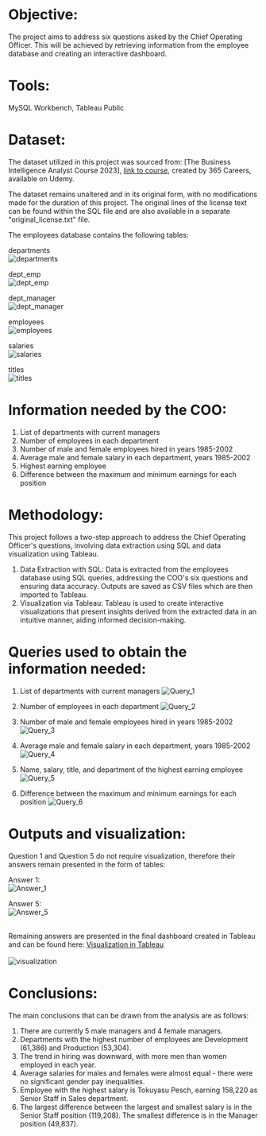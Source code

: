 # Objective:
The project aims to address six questions asked by the Chief Operating Officer.
This will be achieved by retrieving information from the employee database
and creating an interactive dashboard.

# Tools:
MySQL Workbench, Tableau Public

# Dataset:
The dataset utilized in this project was sourced from:
[The Business Intelligence Analyst Course 2023],
[link to course](https://www.udemy.com/course/the-business-intelligence-analyst-course-2018/), 
created by 365 Careers, available on Udemy.

The dataset remains unaltered and in its original form,
with no modifications made for the duration of this project.
The original lines of the license text can be found within the SQL file
and are also available in a separate "original_license.txt" file.

The employees database contains the following tables:<br>

departments<br>
![departments](images/departments.PNG)<br>

dept_emp<br>
![dept_emp](images/dept_emp.PNG)<br>

dept_manager<br>
![dept_manager](images/dept_manager.PNG)<br>

employees<br>
![employees](images/employees.PNG)<br>

salaries<br>
![salaries](images/salaries.PNG)<br>

titles<br>
![titles](images/titles.PNG)<br>

# Information needed by the COO:
1.	List of departments with current managers
2.	Number of employees in each department
3.	Number of male and female employees hired in years 1985-2002
4.	Average male and female salary in each department, years 1985-2002
5.	Highest earning employee
6.	Difference between the maximum and minimum earnings for each position

# Methodology:
This project follows a two-step approach to address the Chief Operating Officer's questions,
involving data extraction using SQL and data visualization using Tableau.

1.	Data Extraction with SQL: Data is extracted from the employees database using SQL queries,
    addressing the COO's six questions and ensuring data accuracy.
  	Outputs are saved as CSV files which are then imported to Tableau.
2.	Visualization via Tableau: Tableau is used to create interactive visualizations that present
    insights derived from the extracted data in an intuitive manner, aiding informed decision-making.

# Queries used to obtain the information needed:
1.	List of departments with current managers
![Query_1](images/Query_1.PNG)<br>

2.	Number of employees in each department
![Query_2](images/Query_2.PNG)<br>

3.	Number of male and female employees hired in years 1985-2002
![Query_3](images/Query_3.PNG)<br>

4.	Average male and female salary in each department, years 1985-2002
![Query_4](images/Query_4.PNG)<br>

5.	Name, salary, title, and department of the highest earning employee
![Query_5](images/Query_5.PNG)<br>

6.	Difference between the maximum and minimum earnings for each position
![Query_6](images/Query_6.PNG)<br>

# Outputs and visualization:
Question 1 and Question 5 do not require visualization, therefore their answers remain presented in the form of tables:<br>

Answer 1:<br>
![Answer_1](images/Answer_1.PNG)<br>

Answer 5:<br>
![Answer_5](images/Answer_5.PNG)<br>
<br>

Remaining answers are presented in the final dashboard created in Tableau and can be found here:
[Visualization in Tableau](https://public.tableau.com/app/profile/mateusz2359/viz/Employees_project/Employees_dashboard)<br>
<br>
![visualization](images/visualization.PNG)<br>

# Conclusions:
The main conclusions that can be drawn from the analysis are as follows:
1. There are currently 5 male managers and 4 female managers.
2. Departments with the highest number of employees are Development (61,386) and Production (53,304).
3. The trend in hiring was downward, with more men than women employed in each year.
4. Average salaries for males and females were almost equal - there were no significant gender pay inequalities.
5. Employee with the highest salary is Tokuyasu Pesch, earning 158,220 as Senior Staff in Sales department.
6. The largest difference between the largest and smallest salary is in the Senior Staff position (119,208). The smallest difference is in the Manager position (49,837).

